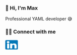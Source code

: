 ### 👋 Hi, I'm Max
Professional YAML developer 😅

### 🤝🏻 Connect with me
<a href="https://linkedin.com/in/elnadrion" target="blank"><img align="center" src="https://raw.githubusercontent.com/elnadrion/elnadrion/main/assets/linkedin.svg" alt="elnadrion" height="30" width="40" /></a>

